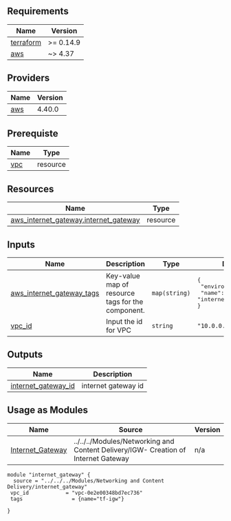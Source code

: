 ## Requirements

| Name | Version |
|------|---------|
| <a name="requirement_terraform"></a> [terraform](#requirement\_terraform) | >= 0.14.9 |
| <a name="requirement_aws"></a> [aws](#requirement\_aws) | ~> 4.37 |

## Providers

| Name | Version |
|------|---------|
| <a name="provider_aws"></a> [aws](#provider\_aws) | 4.40.0 |

## Prerequiste

| Name | Type |
|------|------|
| <a name="vpc"></a> [vpc](https://registry.terraform.io/providers/hashicorp/aws/latest/docs/resources/vpc) | resource |

## Resources

| Name | Type |
|------|------|
| [aws_internet_gateway.internet_gateway](https://registry.terraform.io/providers/hashicorp/aws/latest/docs/resources/internet_gateway) | resource |

## Inputs

| Name | Description | Type | Default | Required |
|------|-------------|------|---------|:--------:|
| <a name="input_aws_internet_gateway_tags"></a> [aws\_internet\_gateway\_tags](#input\_aws\_internet\_gateway\_tags) | Key-value map of resource tags for the component. | `map(string)` | <pre>{<br>  "environment": "dev",<br>  "name": "internet_gateway"<br>}</pre> | no |
| <a name="input_vpc_id"></a> [vpc\_id](#input\_vpc\_id) | Input the id for VPC | `string` | `"10.0.0.0/26"` | no |

## Outputs

| Name | Description |
|------|-------------|
| <a name="output_internet_gateway_id"></a> [internet\_gateway\_id](#output\_intenet\_gateway\_id) | internet gateway id |

## Usage as Modules
| Name                                                           | Source                | Version |
|----------------------------------------------------------------|-----------------------|---------|
| <a name="module_sg_ec2"></a> [Internet\_Gateway](#module\_ec2\_win) | ../../../Modules/Networking and Content Delivery/IGW- Creation of Internet Gateway | n/a |

```
module "internet_gateway" {
  source = "../../../Modules/Networking and Content Delivery/internet_gateway"
 vpc_id            = "vpc-0e2e00348bd7ec736"
 tags                = {name="tf-igw"}

}

